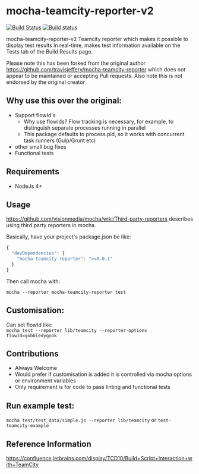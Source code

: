 # mocha-teamcity-reporter-v2 #

[![Build Status](https://travis-ci.org/jamie-sherriff/mocha-teamcity-reporter.svg?branch=master)](https://travis-ci.org/jamie-sherriff/mocha-teamcity-reporter)
[![Build status](https://ci.appveyor.com/api/projects/status/t6uenr1n9umcwew7?svg=true)](https://ci.appveyor.com/project/jamie-sherriff/mocha-teamcity-reporter)

mocha-teamcity-reporter-v2 Teamcity reporter which makes it possible to display test results in real-time, makes test information 
available on the Tests tab of the Build Results page.

Please note this has been forked from the original author https://github.com/travisjeffery/mocha-teamcity-reporter 
which does not appear to be maintained or accepting Pull requests. Also note this is not endorsed by the original creator

## Why use this over the original:
* Support flowId's
    * Why use flowIds? Flow tracking is necessary, for example, to distinguish separate processes running in parallel
    * This package defaults to process.pid, so it works with concurrent task runners (Gulp/Grunt etc)
* other small bug fixes
* Functional tests

## Requirements
* NodeJs 4+

## Usage

https://github.com/visionmedia/mocha/wiki/Third-party-reporters describes using third party reporters in mocha.

Basically, have your project's package.json be like:

``` js
{
  "devDependencies": {
    "mocha-teamcity-reporter": ">=0.0.1"
  }
}
```

Then call mocha with:

`mocha --reporter mocha-teamcity-reporter test`

## Customisation:
Can set flowId like:  
`mocha test --reporter lib/teamcity --reporter-options flowId=gobbledygook`

## Contributions
* Always Welcome
* Would prefer if customisation is added it is controlled via mocha options or environment variables
* Only requirement is for code to pass linting and functional tests

## Run example test:
`mocha test/test_data/simple.js --reporter lib/teamcity` or `test-teamcity-example`

## Reference Information
https://confluence.jetbrains.com/display/TCD10/Build+Script+Interaction+with+TeamCity